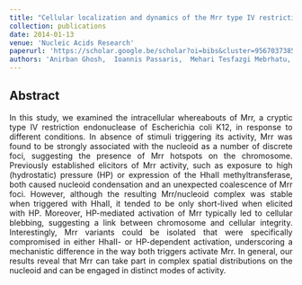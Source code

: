 ```yaml
---
title: "Cellular localization and dynamics of the Mrr type IV restriction endonuclease of Escherichia coli"
collection: publications
date: 2014-01-13
venue: 'Nucleic Acids Research'
paperurl: 'https://scholar.google.be/scholar?oi=bibs&cluster=9567037385680422925&btnI=1&hl=en'
authors: 'Anirban Ghosh,  Ioannis Passaris,  Mehari Tesfazgi Mebrhatu,  Susana Rocha, Kristof Vanoirbeek,  Johan Hofkens,  Abram Aertsen'
---
```


<h2> Abstract </h2>
<p align= "justify">
In this study, we examined the intracellular whereabouts of Mrr, a cryptic type IV restriction endonuclease of Escherichia coli K12, in response to different conditions. In absence of stimuli triggering its activity, Mrr was found to be strongly associated with the nucleoid as a number of discrete foci, suggesting the presence of Mrr hotspots on the chromosome. Previously established elicitors of Mrr activity, such as exposure to high (hydrostatic) pressure (HP) or expression of the HhaII methyltransferase, both caused nucleoid condensation and an unexpected coalescence of Mrr foci. However, although the resulting Mrr/nucleoid complex was stable when triggered with HhaII, it tended to be only short-lived when elicited with HP. Moreover, HP-mediated activation of Mrr typically led to cellular blebbing, suggesting a link between chromosome and cellular integrity. Interestingly, Mrr variants could be isolated that were specifically compromised in either HhaII- or HP-dependent activation, underscoring a mechanistic difference in the way both triggers activate Mrr. In general, our results reveal that Mrr can take part in complex spatial distributions on the nucleoid and can be engaged in distinct modes of activity.
